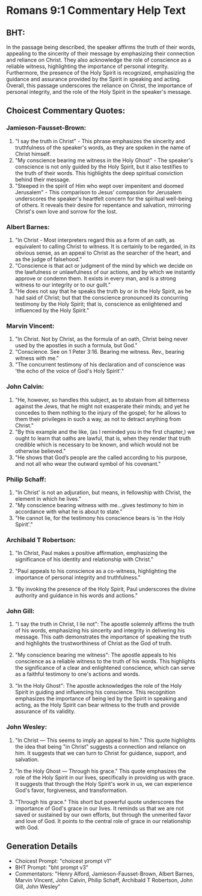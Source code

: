 # Romans 9:1 Commentary Help Text

## BHT:
In the passage being described, the speaker affirms the truth of their words, appealing to the sincerity of their message by emphasizing their connection and reliance on Christ. They also acknowledge the role of conscience as a reliable witness, highlighting the importance of personal integrity. Furthermore, the presence of the Holy Spirit is recognized, emphasizing the guidance and assurance provided by the Spirit in speaking and acting. Overall, this passage underscores the reliance on Christ, the importance of personal integrity, and the role of the Holy Spirit in the speaker's message.

## Choicest Commentary Quotes:
### Jamieson-Fausset-Brown:
1. "I say the truth in Christ" - This phrase emphasizes the sincerity and truthfulness of the speaker's words, as they are spoken in the name of Christ himself.
2. "My conscience bearing me witness in the Holy Ghost" - The speaker's conscience is not only guided by the Holy Spirit, but it also testifies to the truth of their words. This highlights the deep spiritual conviction behind their message.
3. "Steeped in the spirit of Him who wept over impenitent and doomed Jerusalem" - This comparison to Jesus' compassion for Jerusalem underscores the speaker's heartfelt concern for the spiritual well-being of others. It reveals their desire for repentance and salvation, mirroring Christ's own love and sorrow for the lost.

### Albert Barnes:
1. "In Christ - Most interpreters regard this as a form of an oath, as equivalent to calling Christ to witness. It is certainly to be regarded, in its obvious sense, as an appeal to Christ as the searcher of the heart, and as the judge of falsehood."
2. "Conscience is that act or judgment of the mind by which we decide on the lawfulness or unlawfulness of our actions, and by which we instantly approve or condemn them. It exists in every man, and is a strong witness to our integrity or to our guilt."
3. "He does not say that he speaks the truth by or in the Holy Spirit, as he had said of Christ; but that the conscience pronounced its concurring testimony by the Holy Spirit; that is, conscience as enlightened and influenced by the Holy Spirit."

### Marvin Vincent:
1. "In Christ. Not by Christ, as the formula of an oath, Christ being never used by the apostles in such a formula, but God." 
2. "Conscience. See on 1 Peter 3:16. Bearing me witness. Rev., bearing witness with me." 
3. "The concurrent testimony of his declaration and of conscience was 'the echo of the voice of God's Holy Spirit'."

### John Calvin:
1. "He, however, so handles this subject, as to abstain from all bitterness against the Jews, that he might not exasperate their minds; and yet he concedes to them nothing to the injury of the gospel; for he allows to them their privileges in such a way, as not to detract anything from Christ." 
2. "By this example and the like, (as I reminded you in the first chapter,) we ought to learn that oaths are lawful, that is, when they render that truth credible which is necessary to be known, and which would not be otherwise believed."
3. "He shows that God’s people are the called according to his purpose, and not all who wear the outward symbol of his covenant."

### Philip Schaff:
1. "In Christ' is not an adjuration, but means, in fellowship with Christ, the element in which he lives."
2. "My conscience bearing witness with me...gives testimony to him in accordance with what he is about to state."
3. "He cannot lie, for the testimony his conscience bears is 'in the Holy Spirit'."

### Archibald T Robertson:
1. "In Christ, Paul makes a positive affirmation, emphasizing the significance of his identity and relationship with Christ."

2. "Paul appeals to his conscience as a co-witness, highlighting the importance of personal integrity and truthfulness."

3. "By invoking the presence of the Holy Spirit, Paul underscores the divine authority and guidance in his words and actions."

### John Gill:
1. "I say the truth in Christ, I lie not": The apostle solemnly affirms the truth of his words, emphasizing his sincerity and integrity in delivering his message. This oath demonstrates the importance of speaking the truth and highlights the trustworthiness of Christ as the God of truth.

2. "My conscience bearing me witness": The apostle appeals to his conscience as a reliable witness to the truth of his words. This highlights the significance of a clear and enlightened conscience, which can serve as a faithful testimony to one's actions and words.

3. "In the Holy Ghost": The apostle acknowledges the role of the Holy Spirit in guiding and influencing his conscience. This recognition emphasizes the importance of being led by the Spirit in speaking and acting, as the Holy Spirit can bear witness to the truth and provide assurance of its validity.

### John Wesley:
1. "In Christ — This seems to imply an appeal to him." This quote highlights the idea that being "in Christ" suggests a connection and reliance on him. It suggests that we can turn to Christ for guidance, support, and salvation.

2. "In the Holy Ghost — Through his grace." This quote emphasizes the role of the Holy Spirit in our lives, specifically in providing us with grace. It suggests that through the Holy Spirit's work in us, we can experience God's favor, forgiveness, and transformation.

3. "Through his grace." This short but powerful quote underscores the importance of God's grace in our lives. It reminds us that we are not saved or sustained by our own efforts, but through the unmerited favor and love of God. It points to the central role of grace in our relationship with God.


## Generation Details
- Choicest Prompt: "choicest prompt v1"
- BHT Prompt: "bht prompt v3"
- Commentators: "Henry Alford, Jamieson-Fausset-Brown, Albert Barnes, Marvin Vincent, John Calvin, Philip Schaff, Archibald T Robertson, John Gill, John Wesley"
